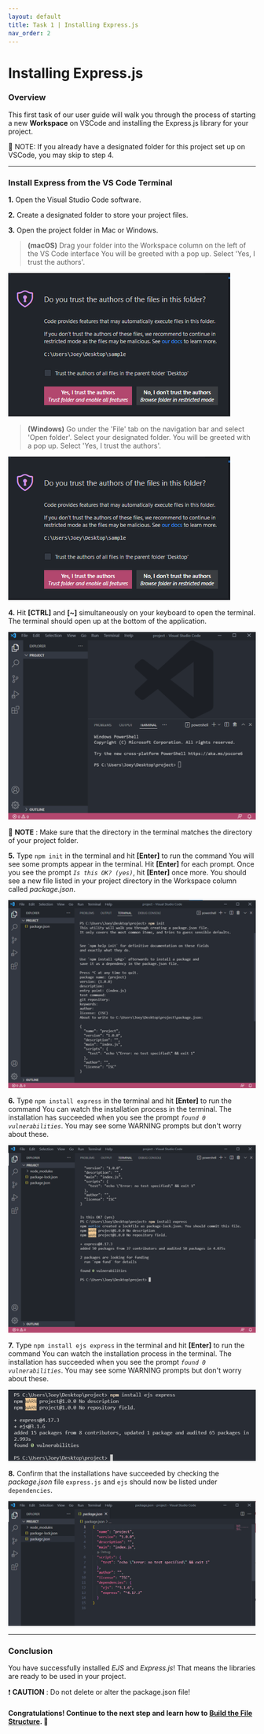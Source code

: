 ```yaml
---
layout: default
title: Task 1 | Installing Express.js
nav_order: 2
---
```

# Installing Express.js
### Overview
This first task of our user guide will walk you through the process of starting a new **Workspace** on VSCode and installing the Express.js library for your project.


💭 NOTE: If you already have a designated folder for this project set up on VSCode, you may skip to step 4.

---

### Install Express from the VS Code Terminal

**1.** Open the Visual Studio Code software.

**2.** Create a designated folder to store your project files.

**3.** Open the project folder in Mac or Windows.

>**(macOS)** Drag your folder into the Workspace column on the left of the VS Code interface
You will be greeted with a pop up. Select 'Yes, I trust the authors'.

![Workspace popup message](../assets/images/step-3.png)

>**(Windows)** Go under the 'File' tab on the navigation bar and select 'Open folder'. Select your designated folder.
You will be greeted with a pop up. Select 'Yes, I trust the authors'.

![Workspace popup message](../assets/images/step-3.png)

**4.** Hit **[CTRL]** and **[~]** simultaneously on your keyboard to open the terminal.
The terminal should open up at the bottom of the application.

![Screenshot of terminal](../assets/images/task-1-terminal.png)


💭 **NOTE** : Make sure that the directory in the terminal matches the directory of your project folder.

**5.** Type `npm init` in the terminal and hit **[Enter]** to run the command
You will see some prompts appear in the terminal. Hit **[Enter]** for each prompt. Once you see the prompt *`Is this OK? (yes)`*, hit **[Enter]** once more. You should see a new file listed in your project directory in the Workspace column called *package.json*.


![Screenshot of workspace after initialization](../assets/images/task-1-init.png)

**6.** Type `npm install express` in the terminal and hit **[Enter]** to run the command
You can watch the installation process in the terminal. The installation has succeeded when you see the prompt *`found 0 vulnerabilities`*. You may see some WARNING prompts but don't worry about these.


![Screenshot of workspace after install express](../assets/images/task-1-install-express.png)

**7.** Type `npm install ejs express` in the terminal and hit **[Enter]** to run the command
You can watch the installation process in the terminal. The installation has succeeded when you see the prompt *`found 0 vulnerabilities`*. You may see some WARNING prompts but don't worry about these.


![Screenshot of ejs command](../assets/images/task-1-install-ejs.png)

**8.** Confirm that the installations have succeeded by checking the *package.json* file
`express.js` and `ejs` should now be listed under `dependencies`.


![Screenshot of package.json file](../assets/images/task-1-package-json.png)

---

### Conclusion
You have successfully installed *EJS* and *Express.js*! That means the libraries are ready to be used in your project.

❗ **CAUTION** : Do not delete or alter the package.json file!

#### Congratulations! Continue to the next step and learn how to [Build the File Structure](step-2.md). 🚀 
